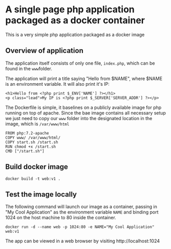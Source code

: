 # A single page php application packaged as a docker container
This is a very simple php application packaged as a docker image

## Overview of application

The application itself consists of only one file, `index.php`, which can be found in the `www`folder.

The application will print a title saying "Hello from $NAME", where $NAME is an environment variable. It will also print it's IP:

```
<h1>Hello from <?php print $_ENV['NAME'] ?></h1>
<p class="lead">My IP is <?php print $_SERVER['SERVER_ADDR'] ?></p>
```

The Dockerfile is simple, it baselines on a publicly available image for php running on top of apache. Since the bae image contains all necessary setup we just need to copy our `www` folder into the designated location in the image, which is `/var/www/html`

```
FROM php:7.2-apache
COPY www/ /var/www/html/
COPY start.sh /start.sh
RUN chmod +x /start.sh
CMD ["/start.sh"]
```

## Build docker image

```
docker build -t web:v1 .
```

## Test the image locally

The following command will launch our image as a container, passing in "My Cool Application"  as the environment variable `NAME` and binding port 1024 on the host machine to 80 inside the container.

```
docker run -d --name web -p 1024:80 -e NAME="My Cool Application" web:v1
``` 

The app can be viewed in a web browser by visiting http://localhost:1024
